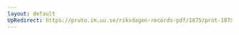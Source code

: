 ```yaml
---
layout: default
UpRedirect: https://pruto.im.uu.se/riksdagen-records-pdf/1875/prot-1875--ak--039/prot-1875--ak--039_049.pdf
---
```

